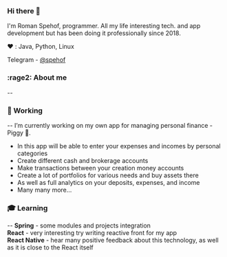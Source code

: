 ### Hi there 👋
I'm Roman Spehof, programmer. All my life interesting tech. and app development but has been doing it professionally since 2018.

:heart: : Java, Python, Linux

Telegram - [@spehof](https://t.me/spehof)

### :rage2: About me
--

### :office: Working
--
I’m currently working on my own app for managing personal finance - Piggy :pig:.
* In this app will be able to enter your expenses and incomes by personal categories
* Сreate different cash and brokerage accounts 
* Make transactions between your creation money accounts 
* Сreate a lot of portfolios for various needs and buy assets there 
* As well as full analytics on your deposits, expenses, and income 
* Many many more...

### :mortar_board: Learning
--
**Spring** - some modules and projects integration  
**React** - very interesting try writing reactive front for my app  
**React Native** - hear many positive feedback about this technology, as well as it is close to the React itself 

